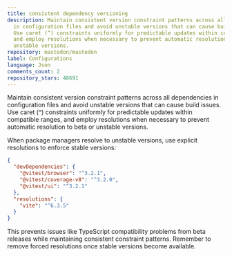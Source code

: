 ```yaml
---
title: consistent dependency versioning
description: Maintain consistent version constraint patterns across all dependencies
  in configuration files and avoid unstable versions that can cause build issues.
  Use caret (^) constraints uniformly for predictable updates within compatible ranges,
  and employ resolutions when necessary to prevent automatic resolution to beta or
  unstable versions.
repository: mastodon/mastodon
label: Configurations
language: Json
comments_count: 2
repository_stars: 48691
---
```


Maintain consistent version constraint patterns across all dependencies in configuration files and avoid unstable versions that can cause build issues. Use caret (^) constraints uniformly for predictable updates within compatible ranges, and employ resolutions when necessary to prevent automatic resolution to beta or unstable versions.

When package managers resolve to unstable versions, use explicit resolutions to enforce stable versions:

```json
{
  "devDependencies": {
    "@vitest/browser": "^3.2.1",
    "@vitest/coverage-v8": "^3.2.0",
    "@vitest/ui": "^3.2.1"
  },
  "resolutions": {
    "vite": "^6.3.5"
  }
}
```

This prevents issues like TypeScript compatibility problems from beta releases while maintaining consistent constraint patterns. Remember to remove forced resolutions once stable versions become available.